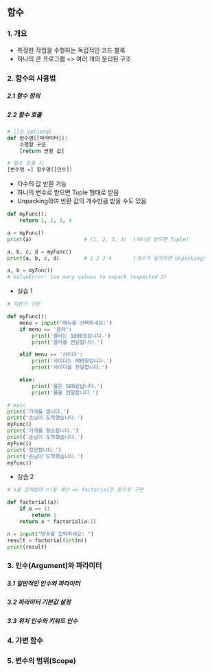 ## 함수

### 1. 개요

* 특정한 작업을 수행하는 독립적인 코드 블록
* 하나의 큰 프로그램 => 여러 개의 분리된 구조



### 2. 함수의 사용법

##### 2.1 함수 정의

##### 2.2 함수 호출

```python
# []는 optional
def 함수명([파라미터]): 
	수행할 구문
	[return 반환 값]

# 함수 호출 시
[변수명 =] 함수명([인수])
```



* 다수의 값 반환 가능
* 하나의 변수로 받으면 Tuple 형태로 받음
* Unpacking하여 반환 값의 개수만큼 받을 수도 있음

```python
def myFunc():
    return 1, 2, 3, 4

a = myFunc()
print(a)                 # (1, 2, 3, 4)  (하나로 받으면 Tuple)

a, b, c, d = myFunc()
print(a, b, c, d)        # 1 2 3 4       (개수가 일치하면 Unpacking)

a, b = myFunc()
# ValueError: too many values to unpack (expected 2)
```



* 실습 1

```python
# 자판기 구현

def myFunc():
    menu = input('메뉴를 선택하세요:')
    if menu == '콜라':
        print('콜라는 1000원입니다.')
        print('콜라를 전달합니다.')

    elif menu == '사이다':
        print('사이다는 900원입니다.')
        print('사이다를 전달합니다.')

    else:
        print('물은 500원입니다.')
        print('물을 전달합니다.')

# main
print('가게를 엽니다.')
print('손님이 도착했습니다.')
myFunc()
print('가게를 청소합니다.')
print('손님이 도착했습니다.')
myFunc()
print('정산합니다.')
print('손님이 도착했습니다.')
myFunc()

```



* 실습 2

```python
# n을 입력받아 n!을 계산 => factorial은 함수로 구현

def factorial(a):
    if a == 1:
        return 1
    return a * factorial(a-1)

n = input("양수를 입력하세요: ")
result = factorial(int(n))
print(result)

```





### 3. 인수(Argument)와 파라미터

##### 3.1 일반적인 인수와 파라미터

##### 3.2 파라미터 기본값 설정

##### 3.3 위치 인수와 키워드 인수

### 4. 가변 함수

### 5. 변수의 범위(Scope)